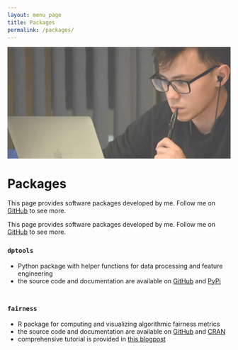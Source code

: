 ```yaml
---
layout: menu_page
title: Packages
permalink: /packages/
---
```


<div class="container">
  <div style="width:100%;height:0; padding-top:50%;position:relative;">
    <img src="../images/menu/photo_packages.jpg" style="width:100%; opacity:0.75; position:absolute; top:0; left:0">
  </div>  
  <div class="content">
    <h1>Packages</h1>
    <p><span class="cover-desc">This page provides software packages developed by me. Follow me on <a href="https://github.com/kozodoi">GitHub</a> to see more.</span></p>
  </div>
</div>

<p><span class="page-desc">This page provides software packages developed by me. Follow me on <a href="https://github.com/kozodoi">GitHub</a> to see more.</span></p>

### `dptools`

- Python package with helper functions for data processing and feature engineering
- the source code and documentation are available on [GitHub](https://github.com/kozodoi/dptools) and [PyPi](https://pypi.org/project/dptools/)

<hr style="height:5pt; visibility:hidden;" />

### `fairness`

- R package for computing and visualizing algorithmic fairness metrics
- the source code and documentation are available on [GitHub](https://github.com/kozodoi/fairness) and [CRAN](https://cran.r-project.org/package=fairness)
- comprehensive tutorial is provided in [this blogpost](https://kozodoi.me/r/fairness/packages/2020/05/01/fairness-tutorial.html)
